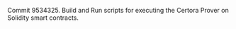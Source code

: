 Commit 9534325.                    Build and Run scripts for executing the Certora Prover on Solidity smart contracts.